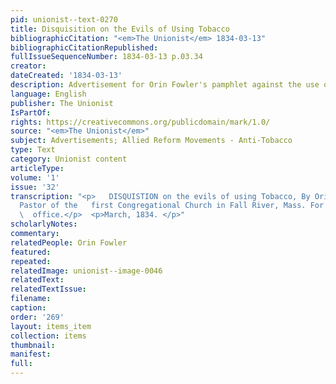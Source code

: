 ```yaml
---
pid: unionist--text-0270
title: Disquisition on the Evils of Using Tobacco
bibliographicCitation: "<em>The Unionist</em> 1834-03-13"
bibliographicCitationRepublished: 
fullIssueSequenceNumber: 1834-03-13 p.03.34
creator: 
dateCreated: '1834-03-13'
description: Advertisement for Orin Fowler's pamphlet against the use of tobacco
language: English
publisher: The Unionist
IsPartOf: 
rights: https://creativecommons.org/publicdomain/mark/1.0/
source: "<em>The Unionist</em>"
subject: Advertisements; Allied Reform Movements - Anti-Tobacco
type: Text
category: Unionist content
articleType: 
volume: '1'
issue: '32'
transcription: "<p>   DISQUISTION on the evils of using Tobacco, By Orin Fowler, A.M.
  Pastor of the   first Congregational Church in Fall River, Mass. For sale at this
  \  office.</p>  <p>March, 1834. </p>"
scholarlyNotes: 
commentary: 
relatedPeople: Orin Fowler
featured: 
repeated: 
relatedImage: unionist--image-0046
relatedText: 
relatedTextIssue: 
filename: 
caption: 
order: '269'
layout: items_item
collection: items
thumbnail: 
manifest: 
full: 
---
```

